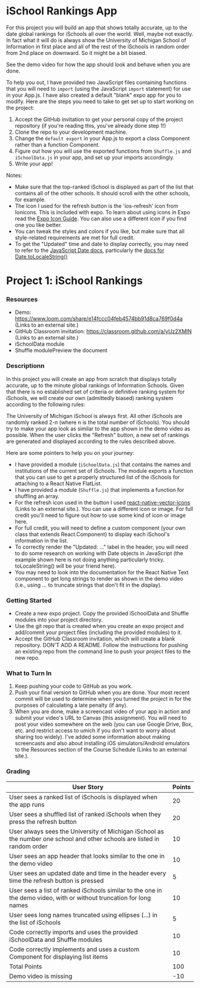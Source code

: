 # iSchool Rankings App

For this project you will build an app that shows totally accurate, up to the date global rankings for iSchools all over the world. Well, maybe not exactly. In fact what it will do is always show the University of Michigan School of Information in first place and all of the rest of the iSchools in random order from 2nd place on downward. So it might be a bit biased.

See the demo video for how the app should look and behave when you are done.

To help you out, I have provided two JavaScript files containing functions that you will need to `import` (using the JavaScript `import` statement) for use in your App.js. I have also created a default "blank" expo app for you to modify. Here are the steps you need to take to get set up to start working on the project:

1. Accept the GitHub invitation to get your personal copy of the project repository (if you're reading this, you've already done step 1!)
2. Clone the repo to your development machine.
3. Change the `default export` in your App.js to export a class Component rather than a function Component.
4. Figure out how you will use the exported functions from `Shuffle.js` and `iSchoolData.js` in your app, and set up your imports accordingly.
5. Write your app!

Notes:
- Make sure that the top-ranked iSchool is displayed as part of the list that contains all of the other schools. It should scroll with the other schools, for example.
- The icon I used for the refresh button is the 'ios-refresh' icon from Ionicons. This is included with expo. To learn about using icons in Expo read the [Expo Icon Guide](https://docs.expo.io/guides/icons/). You can also use a different icon if you find one you like better.
- You can tweak the styles and colors if you like, but make sure that all style-related requirements are met for full credit.
- To get the "Updated" time and date to display correctly, you may need to refer to the [JavaScript Date docs](https://www.w3schools.com/jsref/jsref_obj_date.asp), particularly the [docs for Date.toLocaleString()](https://www.w3schools.com/jsref/jsref_tolocalestring.asp)

# Project 1: iSchool Rankings
### Resources
* Demo: https://www.loom.com/share/e14fccc04feb4574bb91d8ca769f0d4a (Links to an external site.)
* GitHub Classroom invitation:  https://classroom.github.com/a/yUz2XMlN (Links to an external site.)
* iSchoolData module
* Shuffle modulePreview the document

### Descriptionn
In this project you will create an app from scratch that displays totally accurate, up to the minute global rankings of Information Schools. Given that there is no established set of criteria or definitive ranking system for iSchools, we will create our own (admittedly biased) ranking system according to the following rules:

The University of Michigan iSchool is always first.
All other iSchools are randomly ranked 2-n (where n is the total number of iSchools).
You should try to make your app look as similar to the app shown in the demo video as possible. When the user clicks the "Refresh" button, a new set of rankings are generated and displayed according to the rules described above.

Here are some pointers to help you on your journey:
* I have provided a module (`iSchoolData.js`) that contains the names and institutions of the current set of iSchools. The module exports a function that you can use to get a properly structured list of the iSchools for attaching to a React Native FlatList.
* I have provided a module (`Shuffle.js`) that implements a function for shuffling an array.
* For the refresh icon used in the button I used [react-native-vector-icons](https://github.com/oblador/react-native-vector-icons) (Links to an external site.). You can use a different icon or image. For full credit you'll need to figure out how to use some kind of icon or image here.
* For full credit, you will need to define a custom component (your own class that extends React.Component) to display each iSchool's information in the list.
* To correctly render the "Updated: ..." label in the header, you will need to do some research on working with Date objects in JavaScript (the example shown here is not doing anything particularly tricky. toLocaleString() will be your friend here).
* You may need to look into the documentation for the React Native Text component to get long strings to render as shown in the demo video (i.e., using ... to truncate strings that don't fit in the display).

### Getting Started
* Create a new expo project.
Copy the provided iSchoolData and Shuffle modules into your project directory.
* Use the git repo that is created when you create an expo project and add/commit your project files (including the provided modules) to it.
* Accept the GitHub Classroom invitation, which will create a blank repository. DON'T ADD A README.
Follow the instructions for pushing an existing repo from the command line to push your project files to the new repo.

### What to Turn In
1. Keep pushing your code to GitHub as you work.
2. Push your final version to GitHub when you are done. Your most recent commit will be used to determine when you turned the project in for the purposes of calculating a late penalty (if any).
3. When you are done, make a screencast video of your app in action and submit your video's URL to Canvas (this assignment). You will need to post your video somewhere on the web (you can use Google Drive,  Box, etc. and restrict access to umich if you don't want to worry about sharing too widely). I've added some information about making screencasts and also about installing iOS simulators/Android emulators to the Resources section of the Course Schedule (Links to an external site.).

### Grading
| User Story | Points |
| --- | ------------- |
| User sees a ranked list of iSchools is displayed when the app runs | 20 |
| User sees a shuffled list of ranked iSchools when they  press the refresh button |	20 |
| User always sees the University of Michigan iSchool as the number one school and other schools are listed in random order	| 10 |
| User sees an app header that looks similar to the one in the demo video | 10 |
| User sees an updated date and time in the header every time the refresh button is pressed | 5 |
| User sees a list of ranked iSchools similar to the one in the demo video, with or without truncation for long names |	10 |
| User sees long names truncated using ellipses (...) in the list of iSchools |	5 |
| Code correctly imports and uses the provided iSchoolData and Shuffle modules | 10 |
| Code correctly implements and uses a custom Component for displaying list items |	10 |
| Total Points | 100 |
| Demo video is missing	| -10 |